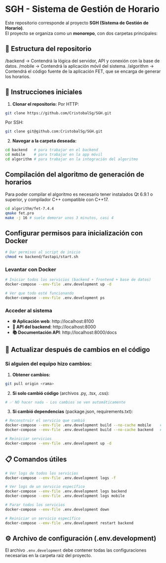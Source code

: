 # SGH - Sistema de Gestión de Horario

Este repositorio corresponde al proyecto **SGH (Sistema de Gestión de Horario)**.  
El proyecto se organiza como un **monorepo**, con dos carpetas principales:

## 📂 Estructura del repositorio

/backend   → Contendrá la lógica del servidor, API y conexión con la base de datos.
/mobile    → Contendrá la aplicación móvil del sistema.
/algorithm → Contendrá el código fuente de la aplicación FET, que se encarga de generar los horarios.


## 🚀 Instrucciones iniciales

1. **Clonar el repositorio:**
Por HTTP:
```bash
git clone https://github.com/CristobalSg/SGH.git
```

Por SSH:
```bash
git clone git@github.com:CristobalSg/SGH.git
```
2. **Navegar a la carpeta deseada:**
```bash
cd backend   # para trabajar en el backend
cd mobile    # para trabajar en la app móvil
cd algorithm # para trabajar en la integración del algoritmo
```
## Compilación del algoritmo de generación de horarios
Para poder compilar el algoritmo es necesario tener instalados Qt 6.9.1 o superior, y compilador C++ compatible con C++17.
```bash
cd algorithm/fet-7.4.4
qmake fet.pro
make -j 16 # suele demorar unos 3 minutos, casi 4
```
## Configurar permisos para inicialización con Docker
```bash
# Dar permisos al script de inicio
chmod +x backend/fastapi/start.sh
```

### Levantar con Docker
```bash
# Iniciar todos los servicios (backend + frontend + base de datos)
docker-compose --env-file .env.development up -d

# Ver que todo esté funcionando
docker-compose --env-file .env.development ps
```

### Acceder al sistema
- **🌐 Aplicación web**: http://localhost:8100
- **🔧 API del backend**: http://localhost:8000  
- **📚 Documentación API**: http://localhost:8000/docs

## 🔄 Actualizar después de cambios en el código

### Si alguien del equipo hizo cambios:

1. **Obtener cambios:**
```bash
git pull origin <rama>
```

2. **Si solo cambió código** (archivos .py, .tsx, .css):
```bash
# ✅ NO hacer nada - Los cambios se ven automáticamente
```

3. **Si cambió dependencias** (package.json, requirements.txt):
```bash
# Reconstruir el servicio que cambió
docker-compose --env-file .env.development build --no-cache mobile    # si cambió frontend
docker-compose --env-file .env.development build --no-cache backend   # si cambió backend

# Reiniciar servicios
docker-compose --env-file .env.development up -d
```

## 📋 Comandos útiles

```bash
# Ver logs de todos los servicios
docker-compose --env-file .env.development logs -f

# Ver logs de un servicio específico
docker-compose --env-file .env.development logs backend
docker-compose --env-file .env.development logs mobile

# Parar todos los servicios
docker-compose --env-file .env.development down

# Reiniciar un servicio específico
docker-compose --env-file .env.development restart backend
```

## ⚙️ Archivo de configuración (.env.development)

El archivo `.env.development` debe contener todas las configuraciones necesarias en la carpeta raiz del proyecto.
